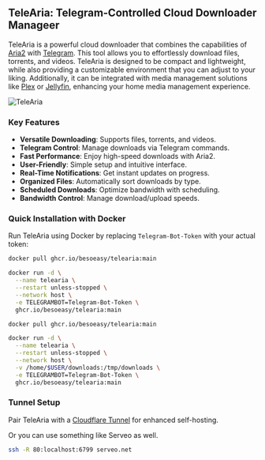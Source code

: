 ## TeleAria: Telegram-Controlled Cloud Downloader Manageer 

TeleAria is a powerful cloud downloader that combines the capabilities of [Aria2](https://aria2.github.io/) with [Telegram](https://telegram.org/). This tool allows you to effortlessly download files, torrents, and videos. TeleAria is designed to be compact and lightweight, while also providing a customizable environment that you can adjust to your liking. Additionally, it can be integrated with media management solutions like [Plex](https://www.plex.tv/) or [Jellyfin](https://jellyfin.org/), enhancing your home media management experience.

![TeleAria](https://github.com/user-attachments/assets/8f1165c5-f880-4efb-96aa-af9cfb8a4a49)

### Key Features

- **Versatile Downloading**: Supports files, torrents, and videos.
- **Telegram Control**: Manage downloads via Telegram commands.
- **Fast Performance**: Enjoy high-speed downloads with Aria2.
- **User-Friendly**: Simple setup and intuitive interface.
- **Real-Time Notifications**: Get instant updates on progress.
- **Organized Files**: Automatically sort downloads by type.
- **Scheduled Downloads**: Optimize bandwidth with scheduling.
- **Bandwidth Control**: Manage download/upload speeds.

### Quick Installation with Docker

Run TeleAria using Docker by replacing `Telegram-Bot-Token` with your actual token:

```bash
docker pull ghcr.io/besoeasy/telearia:main

docker run -d \
  --name telearia \
  --restart unless-stopped \
  --network host \
  -e TELEGRAMBOT=Telegram-Bot-Token \
  ghcr.io/besoeasy/telearia:main
```


```bash
docker pull ghcr.io/besoeasy/telearia:main

docker run -d \
  --name telearia \
  --restart unless-stopped \
  --network host \
  -v /home/$USER/downloads:/tmp/downloads \
  -e TELEGRAMBOT=Telegram-Bot-Token \
  ghcr.io/besoeasy/telearia:main

```



###  Tunnel Setup

Pair TeleAria with a [Cloudflare Tunnel](https://developers.cloudflare.com/cloudflare-one/connections/connect-apps/) for enhanced self-hosting.

Or you can use something like Serveo as well.

```bash
ssh -R 80:localhost:6799 serveo.net
```
